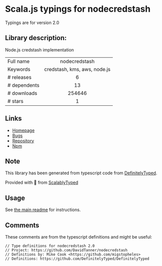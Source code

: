 
# Scala.js typings for nodecredstash

Typings are for version 2.0

## Library description:
Node.js credstash implementation

|                    |                 |
| ------------------ | :-------------: |
| Full name          | nodecredstash |
| Keywords           | credstash, kms, aws, node.js |
| # releases         | 6 |
| # dependents       | 13 |
| # downloads        | 254646 |
| # stars            | 1 |

## Links
- [Homepage](https://github.com/DavidTanner/nodecredstash#readme)
- [Bugs](https://github.com/DavidTanner/nodecredstash/issues)
- [Repository](https://github.com/DavidTanner/nodecredstash)
- [Npm](https://www.npmjs.com/package/nodecredstash)
    


## Note
This library has been generated from typescript code from [DefinitelyTyped](https://definitelytyped.org).

Provided with :purple_heart: from [ScalablyTyped](https://github.com/oyvindberg/ScalablyTyped)

## Usage
See [the main readme](../../readme.md) for instructions.

## Comments

These comments are from the typescript definitions and might be useful:
```
// Type definitions for nodecredstash 2.0
// Project: https://github.com/DavidTanner/nodecredstash
// Definitions by: Mike Cook <https://github.com/migstopheles>
// Definitions: https://github.com/DefinitelyTyped/DefinitelyTyped

```

